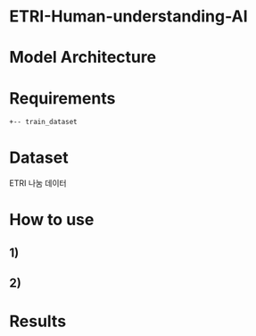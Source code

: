 # ETRI-Human-understanding-AI


# Model Architecture


# Requirements
```
+-- train_dataset

```


# Dataset
ETRI 나눔 데이터


# How to use
## 1) 
## 2)


# Results
